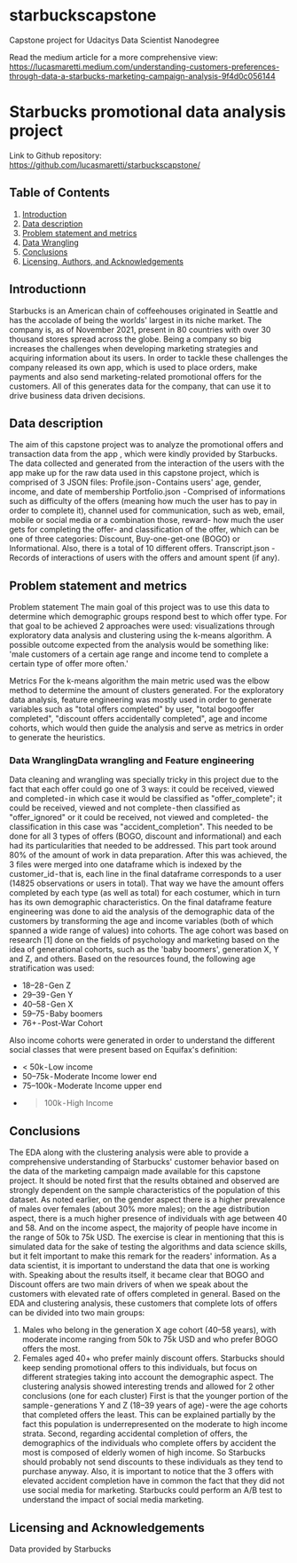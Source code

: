 # starbuckscapstone
Capstone project for Udacitys Data Scientist Nanodegree

Read the medium article for a more comprehensive view: https://lucasmaretti.medium.com/understanding-customers-preferences-through-data-a-starbucks-marketing-campaign-analysis-9f4d0c056144

# Starbucks promotional data analysis project

Link to Github repository: https://github.com/lucasmaretti/starbuckscapstone/


## Table of Contents

1. [Introduction](#introduction)
2. [Data description](#data)
3. [Problem statement and metrics](#statement)
4. [Data Wrangling](#wrangling)
5. [Conclusions](#conclusions)
6. [Licensing, Authors, and Acknowledgements](#licensing)

## Introductionn<a name="introduction"></a>

Starbucks is an American chain of coffeehouses originated in Seattle and has the accolade of being the worlds' largest in its niche market. The company is, as of November 2021, present in 80 countries with over 30 thousand stores spread across the globe. Being a company so big increases the challenges when developing marketing strategies and acquiring information about its users. In order to tackle these challenges the company released its own app, which is used to place orders, make payments and also send marketing-related promotional offers for the customers. All of this generates data for the company, that can use it to drive business data driven decisions.


## Data description <a name="data"></a>

The aim of this capstone project was to analyze the promotional offers and transaction data from the app , which were kindly provided by Starbucks. The data collected and generated from the interaction of the users with the app make up for the raw data used in this capstone project, which is comprised of 3 JSON files:
Profile.json - Contains users' age, gender, income, and date of membership
Portfolio.json  - Comprised of informations such as difficulty of the offers (meaning how much the user has to pay in order to complete it), channel used for communication, such as web, email, mobile or social media or a combination those, reward- how much the user gets for completing the offer- and classification of the offer, which can be one of three categories: Discount, Buy-one-get-one (BOGO) or Informational. Also, there is a total of 10 different offers.
Transcript.json -Records of interactions of users with the offers and amount spent (if any).

## Problem statement and metrics <a name="statement"></a>

Problem statement
The main goal of this project was to use this data to determine which demographic groups respond best to which offer type. For that goal to be achieved 2 approaches were used: visualizations through exploratory data analysis and clustering using the k-means algorithm. A possible outcome expected from the analysis would be something like: 'male customers of a certain age range and income tend to complete a certain type of offer more often.'

Metrics
For the k-means algorithm the main metric used was the elbow method to determine the amount of clusters generated. For the exploratory data analysis, feature engineering was mostly used in order to generate variables such as "total offers completed" by user, "total bogooffer completed", "discount offers accidentally completed", age and income cohorts, which would then guide the analysis and serve as metrics in order to generate the heuristics.

### Data WranglingData wrangling and Feature engineering
Data cleaning and wrangling was specially tricky in this project due to the fact that each offer could go one of 3 ways: it could be received, viewed and completed - in which case it would be classified as "offer_complete"; it could be received, viewed and not complete - then classified as "offer_ignored" or it could be received, not viewed and completed- the classification in this case was "accident_completion". This needed to be done for all 3 types of offers (BOGO, discount and informational) and each had its particularities that needed to be addressed. This part took around 80% of the amount of work in data preparation. After this was achieved, the 3 files were merged into one dataframe which is indexed by the customer_id - that is, each line in the final dataframe corresponds to a user (14825 observations or users in total). That way we have the amount offers completed by each type (as well as total) for each costumer, which in turn has its own demographic characteristics.
On the final dataframe feature engineering was done to aid the analysis of the demographic data of the customers by transforming the age and income variables (both of which spanned a wide range of values) into cohorts.
The age cohort was based on research [1] done on the fields of psychology and marketing based on the idea of generational cohorts, such as the 'baby boomers', generation X, Y and Z, and others. Based on the resources found, the following age stratification was used:

* 18–28 - Gen Z
* 29–39 - Gen Y
* 40–58 - Gen X
* 59–75 - Baby boomers
* 76+ - Post-War Cohort

Also income cohorts were generated in order to understand the different social classes that were present based on Equifax's definition:
* < 50k - Low income
* 50–75k - Moderate Income lower end
* 75–100k - Moderate Income upper end
* >100k - High Income

## Conclusions <a name="conclusions"></a>

The EDA along with the clustering analysis were able to provide a comprehensive understanding of Starbucks' customer behavior based on the data of the marketing campaign made available for this capstone project.
It should be noted first that the results obtained and observed are strongly dependent on the sample characteristics of the population of this dataset. As noted earlier, on the gender aspect there is a higher prevalence of males over females (about 30% more males); on the age distribution aspect, there is a much higher presence of individuals with age between 40 and 58. And on the income aspect, the majority of people have income in the range of 50k to 75k USD. The exercise is clear in mentioning that this is simulated data for the sake of testing the algorithms and data science skills, but it felt important to make this remark for the readers' information. As a data scientist, it is important to understand the data that one is working with.
Speaking about the results itself, it became clear that BOGO and Discount offers are two main drivers of when we speak about the customers with elevated rate of offers completed in general. Based on the EDA and clustering analysis, these customers that complete lots of offers can be divided into two main groups:
1) Males who belong in the generation X age cohort (40–58 years), with moderate income ranging from 50k to 75k USD and who prefer BOGO offers the most.
2) Females aged 40+ who prefer mainly discount offers.
Starbucks should keep sending promotional offers to this individuals, but focus on different strategies taking into account the demographic aspect.
The clustering analysis showed interesting trends and allowed for 2 other conclusions (one for each cluster)
First is that the younger portion of the sample - generations Y and Z (18–39 years of age) - were the age cohorts that completed offers the least. This can be explained partially by the fact this population is underrepresented on the moderate to high income strata.
Second, regarding accidental completion of offers, the demographics of the individuals who complete offers by accident the most is composed of elderly women of high income. So Starbucks should probably not send discounts to these individuals as they tend to purchase anyway.
Also, it is important to notice that the 3 offers with elevated accident completion have in common the fact that they did not use social media for marketing. Starbucks could perform an A/B test to understand the impact of social media marketing.

## Licensing and Acknowledgements<a name="licensing"></a>

Data provided by Starbucks

